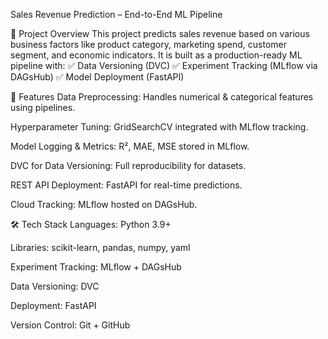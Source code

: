 Sales Revenue Prediction – End-to-End ML Pipeline  


 📌 Project Overview
This project predicts sales revenue based on various business factors like product category, marketing spend, customer segment, and economic indicators.
It is built as a production-ready ML pipeline with:
✅ Data Versioning (DVC)
✅ Experiment Tracking (MLflow via DAGsHub)
✅ Model Deployment (FastAPI)

🚀 Features
Data Preprocessing: Handles numerical & categorical features using pipelines.

Hyperparameter Tuning: GridSearchCV integrated with MLflow tracking.

Model Logging & Metrics: R², MAE, MSE stored in MLflow.

DVC for Data Versioning: Full reproducibility for datasets.

REST API Deployment: FastAPI for real-time predictions.

Cloud Tracking: MLflow hosted on DAGsHub.

🛠 Tech Stack
Languages: Python 3.9+

Libraries: scikit-learn, pandas, numpy, yaml

Experiment Tracking: MLflow + DAGsHub

Data Versioning: DVC

Deployment: FastAPI

Version Control: Git + GitHub

